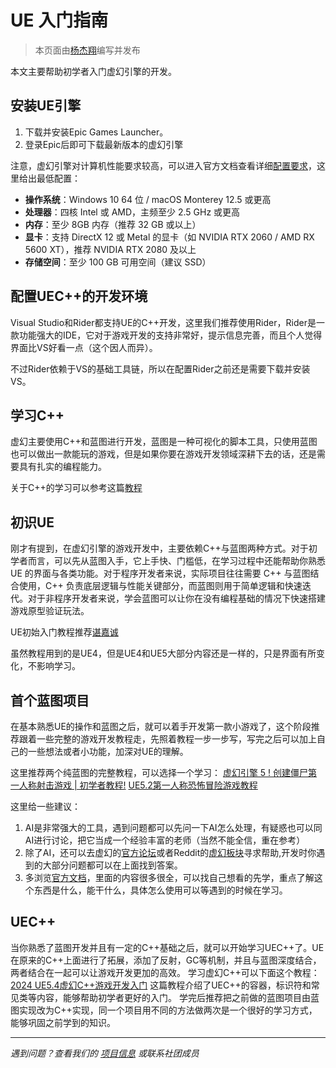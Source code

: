 # UE 入门指南
> 本页面由[杨杰翔](../../社团介绍/成员.md)编写并发布

本文主要帮助初学者入门虚幻引擎的开发。

## 安装UE引擎

1. 下载并安装Epic Games Launcher。
2. 登录Epic后即可下载最新版本的虚幻引擎

注意，虚幻引擎对计算机性能要求较高，可以进入官方文档查看详细[配置要求](https://dev.epicgames.com/documentation/zh-cn/unreal-engine/hardware-and-software-specifications-for-unreal-engine?application_version=5.0#%E6%8E%A8%E8%8D%90%E4%BD%BF%E7%94%A8%E7%9A%84%E7%A1%AC%E4%BB%B6)，这里给出最低配置：
- **操作系统**：Windows 10 64 位 / macOS Monterey 12.5 或更高  
- **处理器**：四核 Intel 或 AMD，主频至少 2.5 GHz 或更高  
- **内存**：至少 8GB 内存（推荐 32 GB 或以上）  
- **显卡**：支持 DirectX 12 或 Metal 的显卡（如 NVIDIA RTX 2060 / AMD RX 5600 XT），推荐 NVIDIA RTX 2080 及以上  
- **存储空间**：至少 100 GB 可用空间（建议 SSD）


## 配置UEC++的开发环境
Visual Studio和Rider都支持UE的C++开发，这里我们推荐使用Rider，Rider是一款功能强大的IDE，它对于游戏开发的支持非常好，提示信息完善，而且个人觉得界面比VS好看一点（这个因人而异）。

不过Rider依赖于VS的基础工具链，所以在配置Rider之前还是需要下载并安装VS。


## 学习C++
虚幻主要使用C++和蓝图进行开发，蓝图是一种可视化的脚本工具，只使用蓝图也可以做出一款能玩的游戏，但是如果你要在游戏开发领域深耕下去的话，还是需要具有扎实的编程能力。

关于C++的学习可以参考这篇[教程](../Cpp.md)

## 初识UE
刚才有提到，在虚幻引擎的游戏开发中，主要依赖C++与蓝图两种方式。对于初学者而言，可以先从蓝图入手，它上手快、门槛低，在学习过程中还能帮助你熟悉 UE 的界面与各类功能。对于程序开发者来说，实际项目往往需要 C++ 与蓝图结合使用，C++ 负责底层逻辑与性能关键部分，而蓝图则用于简单逻辑和快速迭代。对于非程序开发者来说，学会蓝图可以让你在没有编程基础的情况下快速搭建游戏原型验证玩法。

UE初始入门教程推荐[谌嘉诚](https://www.bilibili.com/video/BV164411Y732/?spm_id_from=333.1387.homepage.video_card.click&vd_source=dba8b21354c8531d018170bccdb5ad3a)

虽然教程用到的是UE4，但是UE4和UE5大部分内容还是一样的，只是界面有所变化，不影响学习。

## 首个蓝图项目
在基本熟悉UE的操作和蓝图之后，就可以着手开发第一款小游戏了，这个阶段推荐跟着一些完整的游戏开发教程走，先照着教程一步一步写，写完之后可以加上自己的一些想法或者小功能，加深对UE的理解。

这里推荐两个纯蓝图的完整教程，可以选择一个学习：
[虚幻引擎 5 ! 创建僵尸第一人称射击游戏 | 初学者教程!](https://www.bilibili.com/video/BV1YV411R7wB/?spm_id_from=333.1387.favlist.content.click&vd_source=dba8b21354c8531d018170bccdb5ad3a)
[UE5.2第一人称恐怖冒险游戏教程](https://www.bilibili.com/video/BV1xh4y177bb?spm_id_from=333.788.videopod.sections&vd_source=dba8b21354c8531d018170bccdb5ad3a)

这里给一些建议：
1. AI是非常强大的工具，遇到问题都可以先问一下AI怎么处理，有疑惑也可以同AI进行讨论，把它当成一个经验丰富的老师（当然不能全信，重在参考）
2. 除了AI，还可以去虚幻的[官方论坛](https://forums.unrealengine.com/categories?tag=unreal-engine)或者Reddit的[虚幻板块](https://www.reddit.com/r/unrealengine/)寻求帮助,开发时你遇到的大部分问题都可以在上面找到答案。
3. 多浏览[官方文档](https://dev.epicgames.com/documentation/zh-cn/unreal-engine/unreal-engine-5-6-documentation)，里面的内容很多很全，可以找自己想看的先学，重点了解这个东西是什么，能干什么，具体怎么使用可以等遇到的时候在学习。
   
## UEC++
当你熟悉了蓝图开发并且有一定的C++基础之后，就可以开始学习UEC++了。UE在原来的C++上面进行了拓展，添加了反射，GC等机制，并且与蓝图深度结合，两者结合在一起可以让游戏开发更加的高效。
学习虚幻C++可以下面这个教程：
[2024 UE5.4虚幻C++游戏开发入门](https://www.bilibili.com/video/BV1af421R7BD/?spm_id_from=333.337.search-card.all.click&vd_source=dba8b21354c8531d018170bccdb5ad3a)
这篇教程介绍了UEC++的容器，标识符和常见类等内容，能够帮助初学者更好的入门。
学完后推荐把之前做的蓝图项目由蓝图实现改为C++实现，同一个项目用不同的方法做两次是一个很好的学习方式，能够巩固之前学到的知识。


---

*遇到问题？查看我们的 [项目信息](../../项目信息/蜀祭·太初.md) 或联系社团成员*
